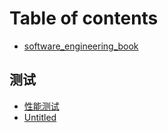# Table of contents

* [software\_engineering\_book](README.md)

## 测试

* [性能测试](ce-shi/xing-neng-ce-shi.md)
* [Untitled](ce-shi/untitled.md)

